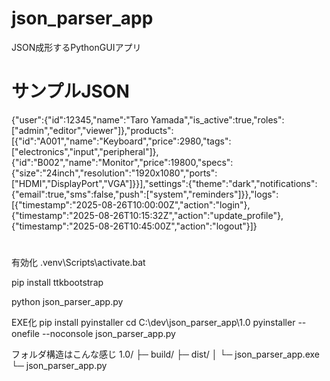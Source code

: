 # json_parser_app
JSON成形するPythonGUIアプリ


# サンプルJSON
{"user":{"id":12345,"name":"Taro Yamada","is_active":true,"roles":["admin","editor","viewer"]},"products":[{"id":"A001","name":"Keyboard","price":2980,"tags":["electronics","input","peripheral"]},{"id":"B002","name":"Monitor","price":19800,"specs":{"size":"24inch","resolution":"1920x1080","ports":["HDMI","DisplayPort","VGA"]}}],"settings":{"theme":"dark","notifications":{"email":true,"sms":false,"push":["system","reminders"]}},"logs":[{"timestamp":"2025-08-26T10:00:00Z","action":"login"},{"timestamp":"2025-08-26T10:15:32Z","action":"update_profile"},{"timestamp":"2025-08-26T10:45:00Z","action":"logout"}]}


#

有効化
.venv\Scripts\activate.bat



pip install ttkbootstrap


python json_parser_app.py



EXE化
pip install pyinstaller
cd C:\dev\json_parser_app\1.0
pyinstaller --onefile --noconsole json_parser_app.py


フォルダ構造はこんな感じ
1.0/
 ├─ build/
 ├─ dist/
 │   └─ json_parser_app.exe
 └─ json_parser_app.py
